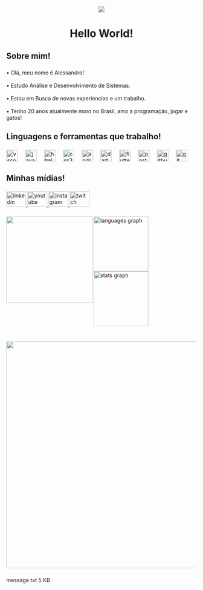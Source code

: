 
<div align="center">
  <img src="https://profile-counter.glitch.me/Alessandrovlr/count.svg?"  />
</div>

###

<h1 align="center">Hello World!</h1>

###

<h2 align="left">Sobre mim!</h2>

###

<p align="left">• Olá, meu nome é Alessandro!<br><br> • Estudo Análise e Desenvolvimento de Sistemas.<br><br> • Estou em Busca de novas experiencias e um trabalho.<br><br> • Tenho 20 anos atualmente moro no Brasil, amo a programação, jogar e gatos!</p>

###

<h2 align="left">Linguagens e ferramentas que trabalho!</h2>

###

<div align="left">
  <img src="https://cdn.jsdelivr.net/gh/devicons/devicon/icons/vscode/vscode-original.svg" height="30" alt="vscode logo"  />
  <img width="12" />
  <img src="https://cdn.jsdelivr.net/gh/devicons/devicon/icons/javascript/javascript-original.svg" height="30" alt="javascript logo"  />
  <img width="12" />
  <img src="https://cdn.jsdelivr.net/gh/devicons/devicon/icons/html5/html5-original.svg" height="30" alt="html5 logo"  />
  <img width="12" />
  <img src="https://cdn.jsdelivr.net/gh/devicons/devicon/icons/css3/css3-original.svg" height="30" alt="css3 logo"  />
  <img width="12" />
  <img src="https://cdn.jsdelivr.net/gh/devicons/devicon/icons/androidstudio/androidstudio-original.svg" height="30" alt="androidstudio logo"  />
  <img width="12" />
  <img src="https://cdn.jsdelivr.net/gh/devicons/devicon/icons/dart/dart-original.svg" height="30" alt="dart logo"  />
  <img width="12" />
  <img src="https://cdn.jsdelivr.net/gh/devicons/devicon/icons/flutter/flutter-original.svg" height="30" alt="flutter logo"  />
  <img width="12" />
  <img src="https://cdn.jsdelivr.net/gh/devicons/devicon/icons/postgresql/postgresql-original.svg" height="30" alt="postgresql logo"  />
  <img width="12" />
  <img src="https://cdn.jsdelivr.net/gh/devicons/devicon/icons/github/github-original.svg" height="30" alt="github logo"  />
  <img width="12" />
  <img src="https://cdn.jsdelivr.net/gh/devicons/devicon/icons/git/git-original.svg" height="30" alt="git logo"  />
</div>

###

<h2 align="left">Minhas mídias!</h2>

###

<div align="left">
  <a href="https://www.linkedin.com/in/alessandro-coutinho-08089a2ba/" target="_blank">
    <img src="https://raw.githubusercontent.com/maurodesouza/profile-readme-generator/master/src/assets/icons/social/linkedin/default.svg" width="52" height="40" alt="linkedin logo"  />
  </a>
  <a href="https://www.youtube.com/@Alezinvlr" target="_blank">
    <img src="https://raw.githubusercontent.com/maurodesouza/profile-readme-generator/master/src/assets/icons/social/youtube/default.svg" width="52" height="40" alt="youtube logo"  />
  </a>
  <a href="https://www.instagram.com/alezinvlr/" target="_blank">
    <img src="https://raw.githubusercontent.com/maurodesouza/profile-readme-generator/master/src/assets/icons/social/instagram/default.svg" width="52" height="40" alt="instagram logo"  />
  </a>
  <a href="https://www.twitch.tv/3bervald0" target="_blank">
    <img src="https://raw.githubusercontent.com/maurodesouza/profile-readme-generator/master/src/assets/icons/social/twitch/default.svg" width="52" height="40" alt="twitch logo"  />
  </a>
</div>

###

<img align="left" height="228" src="https://i.pinimg.com/736x/e5/c4/b9/e5c4b91c4c4bce9cb241d5baa5a8b277.jpg"  />

###

  <img align="left" src="https://github-readme-stats.vercel.app/api/top-langs?username=Alessandrovlr&locale=en&hide_title=false&layout=compact&card_width=320&langs_count=5&theme=dracula&hide_border=true&order=2" height="145" alt="languages graph"  />
  <img src="https://github-readme-stats.vercel.app/api?username=Alessandrovlr&hide_title=false&hide_rank=false&show_icons=true&include_all_commits=true&count_private=true&disable_animations=false&theme=dracula&locale=en&hide_border=true&order=1" height="145" alt="stats graph"  />

###

<br clear="both">

<div align="center">
  <img height="600" src="https://backiee.com/static/wallpapers/1000x563/396529.jpg"  />
</div>

###
message.txt
5 KB
